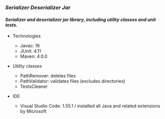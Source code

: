 ### _Serializer Deserializer Jar_

#### _Serializer and deserializer jar library, including utility classes and unit tests._

- Technologies
  - Javac: 16
  - JUnit: 4.11
  - Maven: 4.0.0

- _Utility classes_
  - PathRemover: deletes files
  - PathValidator: validates files (excludes directories)
  - TestsCleaner

- IDE
  - Visual Studio Code: 1.55.1 / installed all Java and related extensions by Microsoft